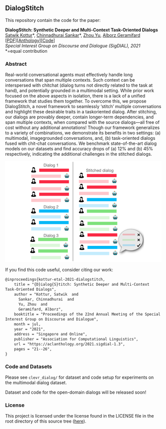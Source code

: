 ## DialogStitch

This repository contain the code for the paper:

**DialogStitch: Synthetic Deeper and Multi-Context Task-Oriented Dialogs**  
[Satwik Kottur][satwik]\*, [Chinnadhurai Sankar][chinna]\*, [Zhou Yu][zhou], [Alborz Geramifard][alborz]  
[[PDF][pdf]][[Anthology][anthology]][[Code][github]]  
*Special Interest Group on Discourse and Dialogue (SigDIAL), 2021*  
\*=equal contribution


### Abstract

Real-world conversational agents must effectively handle long conversations that span multiple contexts. Such context can be interspersed with chitchat (dialog turns not directly related to the task at hand), and potentially grounded in a multimodal setting. While prior work focused on the above aspects in isolation, there is a lack of a unified framework that studies them together. To overcome this, we propose DialogStitch, a novel framework to seamlessly ‘stitch’ multiple conversations and highlight these desirable traits in a taskoriented dialog. After stitching, our dialogs are provably deeper, contain longer-term dependencies, and span multiple contexts, when compared with the source dialogs—all free of cost without any additional annotations! Though our framework generalizes to a variety of combinations, we demonstrate its benefits in two settings: (a) multimodal, imagegrounded conversations, and, (b) task-oriented dialogs fused with chit-chat conversations. We benchmark state-of-the-art dialog models on our datasets and find accuracy drops of (a) 12% and (b) 45% respectively, indicating the additional challenges in the stitched dialogs.

![Dialog Stitch Teaser](./figures/dialog_stitch_teaser.png)

If you find this code useful, consider citing our work:

```
@inproceedings{kottur-etal-2021-dialogstitch,
    title = "{D}ialog{S}titch: Synthetic Deeper and Multi-Context Task-Oriented Dialogs",
    author = "Kottur, Satwik  and
      Sankar, Chinnadhurai  and
      Yu, Zhou  and
      Geramifard, Alborz",
    booktitle = "Proceedings of the 22nd Annual Meeting of the Special Interest Group on Discourse and Dialogue",
    month = jul,
    year = "2021",
    address = "Singapore and Online",
    publisher = "Association for Computational Linguistics",
    url = "https://aclanthology.org/2021.sigdial-1.3",
    pages = "21--26",
}
```

### Code and Datasets
Please see `clevr_dialog/` for dataset and code setup for experiments on the multimodal dialog dataset.

Dataset and code for the open-domain dialogs will be released soon!


### License
This project is licensed under the license found in the LICENSE file in the root directory of this source tree ([here][license]).


[satwik]:https://satwikkottur.github.io/
[chinna]:https://chinnadhurai.github.io/
[zhou]:http://www.cs.columbia.edu/~zhouyu/
[alborz]:http://alborz-geramifard.com/Homepage/Welcome.html
[pdf]:https://aclanthology.org/2021.sigdial-1.3.pdf
[anthology]:https://aclanthology.org/2021.sigdial-1.3/
[github]:https://github.com/facebookresearch/DialogStitch
[license]:./LICENSE
